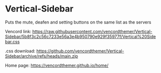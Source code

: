# Vertical-Sidebar
Puts the mute, deafen and setting buttons on the same list as the servers

Vencord link: https://raw.githubusercontent.com/vencordthemer/Vertical-Sidebar/5b8f3c2c56c7233e56a3e4b950790e929f35977f/Vertical%20Sidebar.css

.css download: https://github.com/vencordthemer/Vertical-Sidebar/archive/refs/heads/main.zip

Home page: https://vencordthemer.github.io/home/
